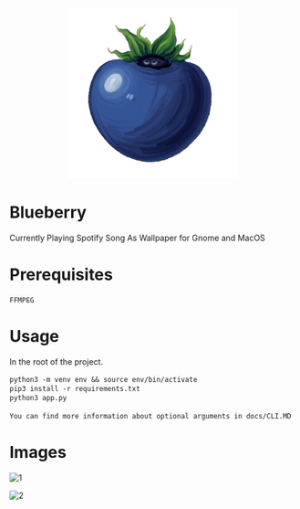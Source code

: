 <p align="center">
<img src="blueberry.png" alt="drawing" width="300"/>
</p>

# Blueberry

Currently Playing Spotify Song As Wallpaper for Gnome and MacOS
 
 # Prerequisites

    FFMPEG

# Usage 

In the root of the project.

    python3 -m venv env && source env/bin/activate
    pip3 install -r requirements.txt
    python3 app.py

    You can find more information about optional arguments in docs/CLI.MD

# Images 

![1](https://user-images.githubusercontent.com/30321729/145736816-33fa7ca4-7e9c-4299-9ea2-dbfe0acc78ab.png)


![2](https://github.com/user-attachments/assets/f4383f0f-e6a3-48fa-bc66-bce2d57b4d6c)








